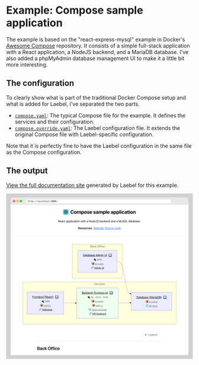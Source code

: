 # Example: Compose sample application

The example is based on the "react-express-mysql" example in Docker's [Awesome Compose](https://github.com/docker/awesome-compose) repository.
It consists of a simple full-stack application with a React application, a NodeJS backend, and a MariaDB database. 
I've also added a phpMyAdmin database management UI to make it a little bit more interesting. 

## The configuration

To clearly show what is part of the traditional Docker Compose setup and what is added for Laebel,
I've separated the two parts.
- [`compose.yaml`](./compose.yaml): The typical Compose file for the example. It defines the services and their configuration.
- [`compose.override.yaml`](./compose.override.yaml): The Laebel configuration file. It extends the original Compose file with Laebel-specific configuration.

Note that it is perfectly fine to have the Laebel configuration in the same file as the Compose configuration.

## The output

[View the full documentation site](https://rawcdn.githack.com/henrikje/laebel/58aba06ade6bb94263164ffedde2560c74956f2b/examples/react-express-mysql/laebel-output.html) generated by Laebel for this example.

<a href="https://rawcdn.githack.com/henrikje/laebel/58aba06ade6bb94263164ffedde2560c74956f2b/examples/react-express-mysql/laebel-output.html" title="Click to see the full generated documentation site."><img src="./laebel-example-screenshot.png" alt="Laebel output screenshot"></a>
